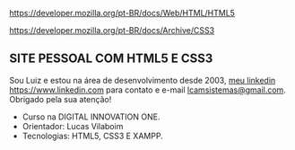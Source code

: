 https://developer.mozilla.org/pt-BR/docs/Web/HTML/HTML5

https://developer.mozilla.org/pt-BR/docs/Archive/CSS3




## SITE PESSOAL COM HTML5 E CSS3 

Sou Luiz e estou na área de desenvolvimento desde 2003, <a href="https://www.linkedin.com/feed/?trk=guest_homepage-basic_nav-header-signin" target="_blank">meu linkedin https://www.linkedin.com </a>para contato e e-mail <a href="mailto:lcamsistemas@gmail.com"> 
            lcamsistemas@gmail.com. </a>Obrigado pela sua atenção!

- Curso na DIGITAL INNOVATION ONE.
- Orientador: Lucas Vilaboim
- Tecnologias: HTML5, CSS3 E XAMPP.

  
